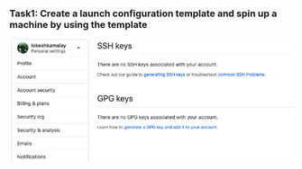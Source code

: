 ### Task1: Create a launch configuration template and spin up a machine by using the template
![task1 Screenshot](media/task1.png)
